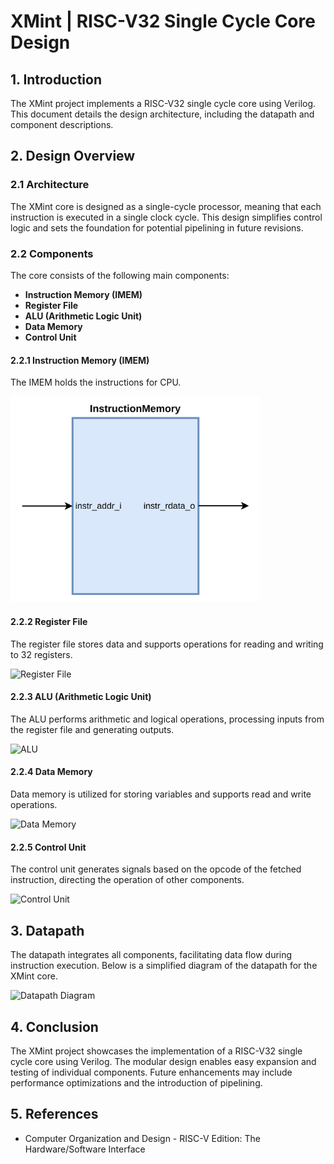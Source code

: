 # XMint | RISC-V32 Single Cycle Core Design

## **1. Introduction**

The XMint project implements a RISC-V32 single cycle core using Verilog. This document details the design architecture, including the datapath and component descriptions.

## **2. Design Overview**

### **2.1 Architecture**

The XMint core is designed as a single-cycle processor, meaning that each instruction is executed in a single clock cycle. This design simplifies control logic and sets the foundation for potential pipelining in future revisions.

### **2.2 Components**

The core consists of the following main components:

- **Instruction Memory (IMEM)**
- **Register File**
- **ALU (Arithmetic Logic Unit)**
- **Data Memory**
- **Control Unit**

#### **2.2.1 Instruction Memory (IMEM)**

The IMEM holds the instructions for CPU.

<img src="design/InstructionMemory.png" alt="Instruction Memory" width="400" height="auto">

#### **2.2.2 Register File**

The register file stores data and supports operations for reading and writing to 32 registers.

![Register File](path/to/register_file_image.png)

#### **2.2.3 ALU (Arithmetic Logic Unit)**

The ALU performs arithmetic and logical operations, processing inputs from the register file and generating outputs.

![ALU](path/to/alu_image.png)

#### **2.2.4 Data Memory**

Data memory is utilized for storing variables and supports read and write operations.

![Data Memory](path/to/data_memory_image.png)

#### **2.2.5 Control Unit**

The control unit generates signals based on the opcode of the fetched instruction, directing the operation of other components.

![Control Unit](path/to/control_unit_image.png)

## **3. Datapath**

The datapath integrates all components, facilitating data flow during instruction execution. Below is a simplified diagram of the datapath for the XMint core.

![Datapath Diagram](path/to/datapath_image.png)

## **4. Conclusion**

The XMint project showcases the implementation of a RISC-V32 single cycle core using Verilog. The modular design enables easy expansion and testing of individual components. Future enhancements may include performance optimizations and the introduction of pipelining.

## **5. References**

- Computer Organization and Design - RISC-V Edition: The Hardware/Software Interface